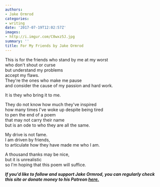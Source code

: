```yaml
---
authors:
- Jake Ormrod
categories:
- writing
date: '2017-07-19T12:02:57Z'
images:
- http://i.imgur.com/C0wxz5J.jpg
summary: ''
title: For My Friends by Jake Ormrod
---
```

This is for the friends who stand by me at my worst<br>
who don't shout or curse<br>
but understand my problems<br>
accept my flaws.<br>
They're the ones who make me pause<br>
and consider the cause of my passion and hard work.<br>

It is they who bring it to me.<br>

They do not know how much they've inspired<br>
how many times I've woke up despite being tired<br> 
to pen the end of a poem<br>
that may not carry their name<br>
but is an ode to who they are all the same.<br>

My drive is not fame.<br>
I am driven by friends,<br>
to articulate how they have made me who I am.<br>

A thousand thanks may be nice,<br>
but it is unrealistic<br>
so I'm hoping that this poem will suffice.<br>

_**If you'd like to follow and support Jake Ormrod, you can regularly check this site or donate money to his Patreon [here.](https://www.patreon.com/JakeOrmrod "")**_